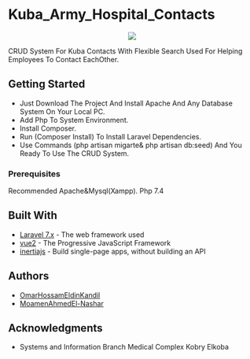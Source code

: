 
# Kuba_Army_Hospital_Contacts
<p align="center"><img src="https://img.icons8.com/android/480/000000/contacts.png"/></p>

CRUD System For Kuba Contacts With Flexible Search
Used For Helping Employees  To Contact EachOther.

## Getting Started

* Just Download The Project And Install Apache And Any Database System On Your Local PC.
* Add Php To System Environment.
* Install Composer.
* Run (Composer Install) To Install Laravel Dependencies.
* Use Commands (php artisan migarte& php artisan db:seed) And You Ready To Use The CRUD System.

### Prerequisites

Recommended Apache&Mysql(Xampp).
 Php 7.4

## Built With

* [Laravel 7.x](https://laravel.com/docs/7.x) - The web framework used
* [vue2](https://vuejs.org/v2/guide/)  - The Progressive JavaScript Framework
* [inertiajs](https://inertiajs.com/)         - Build single-page apps, without building an API

## Authors

* [OmarHossamEldinKandil](https://www.facebook.com/kande1l.omar) 
* [MoamenAhmedEl-Nashar](https://github.com/MoamenAhmedEl-Nashar)

## Acknowledgments

* Systems and Information Branch Medical Complex Kobry Elkoba

